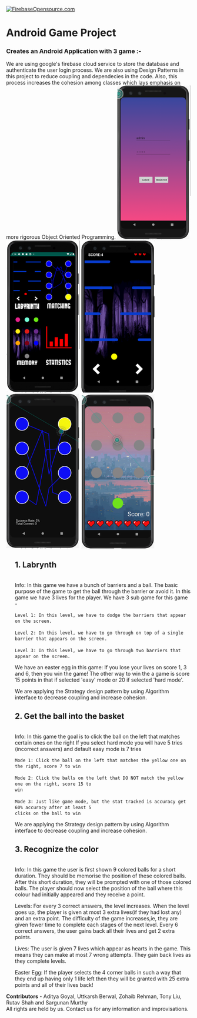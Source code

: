 [![FirebaseOpensource.com](https://img.shields.io/badge/Docs-firebaseopensource.com-orange.svg)](
https://firebaseopensource.com/projects/firebase/firebaseui-android
)
# Android Game Project
<h3> Creates an Android Application with 3 game :- </h3>
We are using google's firebase cloud service to store the database and authenticate the user login process.
We are also using Design Patterns in this project to reduce coupling and dependecies in the code. Also, this process increases the cohesion among classes which lays emphasis on more rigorous Object Oriented Programming.
<img src="phase2/images/img-1.png" width="200"> <img src="phase2/images/img-2.png" width="200"> <img src="phase2/images/img-3.png" width="200" /> <img src="phase2/images/img-4.png" width="200" /> <img src="phase2/images/img-5.png" width="200" />
<ol>
  <b><ls><h2>1. Labrynth</h2></ls></b><br>
  Info: In this game we have a bunch of barriers and a ball. The basic purpose of the game to get the
ball through the barrier or avoid it. In this game we have 3 lives for the player.
We have 3 sub game for this game -

    Level 1: In this level, we have to dodge the barriers that appear on the screen.

    Level 2: In this level, we have to go through on top of a single barrier that appears on the screen.

    Level 3: In this level, we have to go through two barriers that appear on the screen.

We have an easter egg in this game: If you lose your lives on score 1, 3 and 6, then you win the game!
The other way to win the a game is score 15 points in that if selected 'easy' mode or 20 if selected
'hard mode'.

We are applying the Strategy design pattern by using Algorithm interface to decrease coupling and
increase cohesion.
  <br>
  <b><ls><h2>2. Get the ball into the basket</h2></ls></b><br>
  Info: In this game the goal is to click the ball on the left that matches certain ones on the right
If you select hard mode you will have 5 tries (incorrect answers) and default easy mode is 7 tries

    Mode 1: Click the ball on the left that matches the yellow one on the right, score 7 to win

    Mode 2: Click the balls on the left that DO NOT match the yellow one on the right, score 15 to
    win

    Mode 3: Just like game mode, but the stat tracked is accuracy get 60% accuracy after at least 5
    clicks on the ball to win

We are applying the Strategy design pattern by using Algorithm interface to decrease coupling and
increase cohesion.
  <br>
  <b><ls><h2>3. Recognize the color</h2></ls></b><br>
  Info: In this game the user is first shown 9 colored balls for a short duration.
They should be memorise the position of these colored balls. After this short duration, they will be
prompted with one of those colored balls. The player should now select the position of the ball
where this colour had initially appeared and they receive a point.

Levels: For every 3 correct answers, the level increases. When the level goes up, the player is given at
most 3 extra lives(if they had lost any) and an extra point. The difficulty of the game increases,ie,
they are given fewer time to complete each stages of the next level.
Every 6 correct answers, the user gains back all their lives and get 2 extra points.

Lives: The user is given 7 lives which appear as hearts in the game. This means they can make at
most 7 wrong attempts. They gain back lives as they complete levels.

Easter Egg: If the player selects the 4 corner balls in such a way that they end up having only 1
life left then they will be granted with 25 extra points and all of their lives back!
</ol>


<b>Contributors</b> - Aditya Goyal, Uttkarsh Berwal, Zohaib Rehman, Tony Liu, Rutav Shah and Sargunan Murthy <br>
All rights are held by us. Contact us for any information and improvisations.
